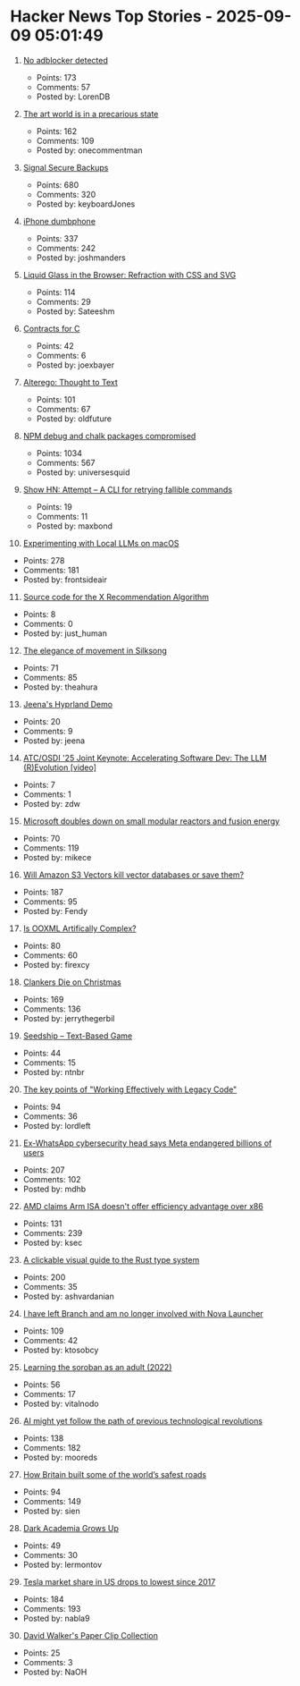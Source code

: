 # Hacker News Top Stories - 2025-09-09 05:01:49

1. [No adblocker detected](https://maurycyz.com/misc/ads/)
   - Points: 173
   - Comments: 57
   - Posted by: LorenDB

2. [The art world is in a precarious state](https://news.artnet.com/market/intelligence-report-storm-2025-2684512)
   - Points: 162
   - Comments: 109
   - Posted by: onecommentman

3. [Signal Secure Backups](https://signal.org/blog/introducing-secure-backups/)
   - Points: 680
   - Comments: 320
   - Posted by: keyboardJones

4. [iPhone dumbphone](https://stopa.io/post/297)
   - Points: 337
   - Comments: 242
   - Posted by: joshmanders

5. [Liquid Glass in the Browser: Refraction with CSS and SVG](https://kube.io/blog/liquid-glass-css-svg/)
   - Points: 114
   - Comments: 29
   - Posted by: Sateeshm

6. [Contracts for C](https://gustedt.wordpress.com/2025/03/10/contracts-for-c/)
   - Points: 42
   - Comments: 6
   - Posted by: joexbayer

7. [Alterego: Thought to Text](https://www.alterego.io/)
   - Points: 101
   - Comments: 67
   - Posted by: oldfuture

8. [NPM debug and chalk packages compromised](https://www.aikido.dev/blog/npm-debug-and-chalk-packages-compromised)
   - Points: 1034
   - Comments: 567
   - Posted by: universesquid

9. [Show HN: Attempt – A CLI for retrying fallible commands](https://github.com/MaxBondABE/attempt)
   - Points: 19
   - Comments: 11
   - Posted by: maxbond

10. [Experimenting with Local LLMs on macOS](https://blog.6nok.org/experimenting-with-local-llms-on-macos/)
   - Points: 278
   - Comments: 181
   - Posted by: frontsideair

11. [Source code for the X Recommendation Algorithm](https://github.com/twitter/the-algorithm)
   - Points: 8
   - Comments: 0
   - Posted by: just_human

12. [The elegance of movement in Silksong](https://theahura.substack.com/p/the-elegance-of-movement-in-silksong)
   - Points: 71
   - Comments: 85
   - Posted by: theahura

13. [Jeena's Hyprland Demo](https://tube.jeena.net/w/2EpbXJnMrDokc3362oXSTQ)
   - Points: 20
   - Comments: 9
   - Posted by: jeena

14. [ATC/OSDI '25 Joint Keynote: Accelerating Software Dev: The LLM (R)Evolution [video]](https://www.youtube.com/watch?v=dk3y3o3vhhU)
   - Points: 7
   - Comments: 1
   - Posted by: zdw

15. [Microsoft doubles down on small modular reactors and fusion energy](https://www.techradar.com/pro/microsoft-joins-world-nuclear-association-as-it-doubles-down-on-small-modular-reactors-and-fusion-energy)
   - Points: 70
   - Comments: 119
   - Posted by: mikece

16. [Will Amazon S3 Vectors kill vector databases or save them?](https://zilliz.com/blog/will-amazon-s3-vectors-kill-vector-databases-or-save-them)
   - Points: 187
   - Comments: 95
   - Posted by: Fendy

17. [Is OOXML Artifically Complex?](https://hsu.cy/2025/09/is-ooxml-artificially-complex/)
   - Points: 80
   - Comments: 60
   - Posted by: firexcy

18. [Clankers Die on Christmas](https://remyhax.xyz/posts/clankers-die-on-christmas/)
   - Points: 169
   - Comments: 136
   - Posted by: jerrythegerbil

19. [Seedship – Text-Based Game](https://philome.la/johnayliff/seedship/play/index.html)
   - Points: 44
   - Comments: 15
   - Posted by: ntnbr

20. [The key points of "Working Effectively with Legacy Code"](https://understandlegacycode.com/blog/key-points-of-working-effectively-with-legacy-code/)
   - Points: 94
   - Comments: 36
   - Posted by: lordleft

21. [Ex-WhatsApp cybersecurity head says Meta endangered billions of users](https://www.theguardian.com/technology/2025/sep/08/meta-user-data-lawsuit-whatsapp)
   - Points: 207
   - Comments: 102
   - Posted by: mdhb

22. [AMD claims Arm ISA doesn't offer efficiency advantage over x86](https://www.techpowerup.com/340779/amd-claims-arm-isa-doesnt-offer-efficiency-advantage-over-x86)
   - Points: 131
   - Comments: 239
   - Posted by: ksec

23. [A clickable visual guide to the Rust type system](https://rustcurious.com/elements/)
   - Points: 200
   - Comments: 35
   - Posted by: ashvardanian

24. [I have left Branch and am no longer involved with Nova Launcher](https://teslacoilapps.com/nova/solong.html)
   - Points: 109
   - Comments: 42
   - Posted by: ktosobcy

25. [Learning the soroban as an adult (2022)](https://github.com/whacked/cow/blob/main/learning%20the%20soroban%20as%20an%20adult.md)
   - Points: 56
   - Comments: 17
   - Posted by: vitalnodo

26. [AI might yet follow the path of previous technological revolutions](https://www.economist.com/finance-and-economics/2025/09/04/what-if-artificial-intelligence-is-just-a-normal-technology)
   - Points: 138
   - Comments: 182
   - Posted by: mooreds

27. [How Britain built some of the world’s safest roads](https://ourworldindata.org/britain-safest-roads-history)
   - Points: 94
   - Comments: 149
   - Posted by: sien

28. [Dark Academia Grows Up](https://www.publicbooks.org/dark-academia-grows-up/)
   - Points: 49
   - Comments: 30
   - Posted by: lermontov

29. [Tesla market share in US drops to lowest since 2017](https://www.reuters.com/business/autos-transportation/tesla-market-share-us-drops-lowest-since-2017-competition-heats-up-2025-09-08/)
   - Points: 184
   - Comments: 193
   - Posted by: nabla9

30. [David Walker's Paper Clip Collection](https://www.presentandcorrect.com/blogs/blog/david-walkers-paper-clip-collection)
   - Points: 25
   - Comments: 3
   - Posted by: NaOH

